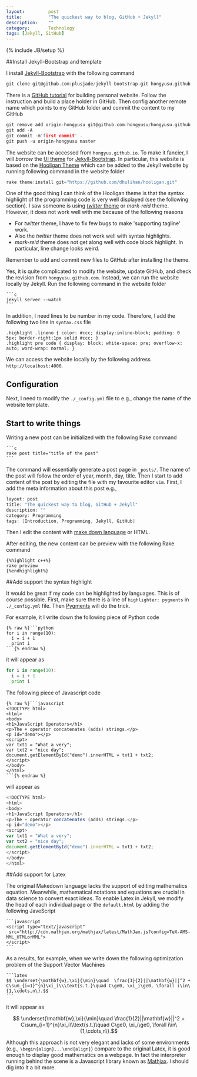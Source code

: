 ```yaml
---
layout: 		post
title: 			"The quickest way to blog, GitHub + Jekyll"
description:	""
category:		Technology
tags: [Jekyll, GitHub]
---
```

{% include JB/setup %}

<script type="text/javascript"
 src="http://cdn.mathjax.org/mathjax/latest/MathJax.js?config=TeX-AMS-MML_HTMLorMML">
</script>


##Install Jekyll-Bootstrap and template

I install [Jekyll-Bootstrap](http://jekyllbootstrap.com) with the following command

```c
git clone git@github.com:plusjade/jekyll-bootstrap.git hongyusu.github.io
```

There is a [GitHub tutorial](https://pages.github.com) for building personal website.
Follow the instruction and build a place holder in GitHub.
Then config another remote name which points to my GitHub folder and commit the content to my GitHub

```c
git remove add origin-hongyusu git@github.com:hongyusu/hongyusu.github.io.git
git add -A
git commit -m'first commit' .
git push -u origin-hongyusu master
```


The website can be accessed from `hongyuu.github.io`.
To make it fancier, I will _borrow_ the [UI theme](http://themes.jekyllbootstrap.com) for [Jekyll-Bootstrap](http://jekyllbootstrap.com).
In particular, this website is based on the [Hooligan Theme](http://themes.jekyllbootstrap.com/preview/hooligan/) which can be added to the Jekyll website by running following command in the website folder

```c
rake theme:install git="https://github.com/dhulihan/hooligan.git"
```

One of the good thing I can think of the Hooligan theme is that the syntax highlight of the programming code is very well displayed (see the following section).
I saw someone is using [_twitter_ theme](http://themes.jekyllbootstrap.com/preview/twitter/) or _mark-reid_ theme.
However, it does not work well with me because of the following reasons

   - For _twitter_ theme, I have to fix few bugs to make 'supporting tagline' work.
   - Also the _twitter_ theme does not work well with syntax highlights.
   - _mark-reid_ theme does not get along well with code block highlight. In particular, line change looks weird. 
 
Remember to add and commit new files to GitHub after installing the theme.

Yes, it is quite complicated to modify the website, update GitHub, and check the revision from `hongyusu.github.com`.
Instead, we can run the website locally by Jekyll.
Run the following command in the website folder

	```c
	jekyll server --watch
	```

In addition, I need lines to be number in my code. Therefore, I add the following two line in `syntax.css` file

```
.highlight .lineno { color: #ccc; display:inline-block; padding: 0 5px; border-right:1px solid #ccc; }
.highlight pre code { display: block; white-space: pre; overflow-x: auto; word-wrap: normal; }
```

We can access the website locally by the following address `http://localhost:4000`.

## Configuration

Next, I need to modify the `./_config.yml` file to e.g., change the name of the website template.

## Start to write things

Writing a new post can be initialized with the following Rake command

	```c
	rake post title="title of the post"
	```

The command will essentially generate a post page in `_posts/`.
The name of the post will follow the order of year, month, day, title.
Then I start to add content of the post by editing the file with my favourite editor `vim`. 
First, I add the meta information about this post e.g.,

```c
layout: post
title: "The quickest way to blog, GitHub + Jekyll"
description: ""
category: Programming
tags: [Introduction, Programming, Jekyll, GitHub]
```

Then I edit the content with [make down language](https://help.github.com/articles/markdown-basics/) or HTML.

After editing, the new content can be preview with the following Rake command

	{%highlight c++%}
	rake preview
	{%endhighlight%}

##Add support the syntax highlight

It would be great if my code can be highlighted by languages.
This is of course possible.
First, make sure there is a line of `highlighter: pygments` in `./_config.yml` file.
Then [Pygments](http://pygments.org) will do the trick.

For example, it I write down the following piece of Python code

~~~
{% raw %}```python
for i in range(10):
  i = i + 1
  print i
```{% endraw %}
~~~

it will appear as

```python
for i in range(10):
  i = i + 1
  print i
```

The following piece of Javascript code

~~~
{% raw %}```javascript
<!DOCTYPE html>
<html>
<body>
<h1>JavaScript Operators</h1>
<p>The + operator concatenates (adds) strings.</p>
<p id="demo"></p>
<script>
var txt1 = "What a very";
var txt2 = "nice day";
document.getElementById("demo").innerHTML = txt1 + txt2;
</script>
</body>
</html>
```{% endraw %}
~~~

will appear as

```javascript
<!DOCTYPE html>
<html>
<body>
<h1>JavaScript Operators</h1>
<p>The + operator concatenates (adds) strings.</p>
<p id="demo"></p>
<script>
var txt1 = "What a very";
var txt2 = "nice day";
document.getElementById("demo").innerHTML = txt1 + txt2;
</script>
</body>
</html>
```


##Add support for Latex

The original Makedown language lacks the support of editing mathematics equation.
Meanwhile, mathematical notations and equations are crucial in data science to convert exact ideas.
To enable Latex in Jekyll, we modify the head of each individual page or the `default.html` by adding the following JaveScript

	```javascript
	<script type="text/javascript"
	 src="http://cdn.mathjax.org/mathjax/latest/MathJax.js?config=TeX-AMS-MML_HTMLorMML">
	</script>
	```

As a results, for example, when we write down the following optimization problem of the Support Vector Machines

	```latex
	$$ \underset{\mathbf{w},\xi}{\min}\quad  \frac{1}{2}||\mathbf{w}||^2 + C\sum_{i=1}^{n}\xi_i\\\text{s.t.}\quad C\ge0, \xi_i\ge0, \forall i\in\{1,\cdots,n\}.$$
	```

it will appear as

$$ \underset{\mathbf{w},\xi}{\min}\quad  \frac{1}{2}||\mathbf{w}||^2 + C\sum_{i=1}^{n}\xi_i\\\text{s.t.}\quad C\ge0, \xi_i\ge0, \forall i\in\{1,\cdots,n\}.$$

Although this approach is not very elegant and lacks of some environments (e.g., `\begin{align}...\end{align}`) compare to the original Latex, it is good enough to display good mathematics on a webpage. 
In fact the interpreter running behind the scene is a Javascript library known as [Mathjax](https://www.mathjax.org).
I should dig into it a bit more.



